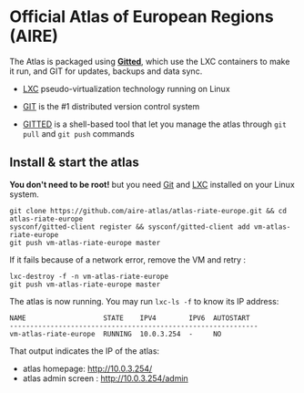 # Official Atlas of European Regions (AIRE)

The Atlas is packaged using
[**Gitted**](https://github.com/geonef/sysconf.gitted), which use the
LXC containers to make it run, and GIT for updates, backups and data
sync.

* [LXC](https://linuxcontainers.org/) pseudo-virtualization technology
  running on Linux
  
* [GIT](http://git-scm.com/) is the #1 distributed version control
  system

* [GITTED](https://github.com/geonef/gitted) is a shell-based tool
  that let you manage the atlas through ```git pull``` and ```git
  push``` commands
  
  
## Install & start the atlas

**You don't need to be root!** but you need [Git](http://git-scm.com/)
and [LXC](https://linuxcontainers.org/) installed on your Linux
system.

```
git clone https://github.com/aire-atlas/atlas-riate-europe.git && cd atlas-riate-europe
sysconf/gitted-client register && sysconf/gitted-client add vm-atlas-riate-europe
git push vm-atlas-riate-europe master
```

If it fails because of a network error, remove the VM and retry :
```
lxc-destroy -f -n vm-atlas-riate-europe
git push vm-atlas-riate-europe master
```

The atlas is now running. You may run ```lxc-ls -f``` to know its IP
address:
```
NAME                   STATE    IPV4        IPV6  AUTOSTART  
-------------------------------------------------------------
vm-atlas-riate-europe  RUNNING  10.0.3.254  -     NO
```

That output indicates the IP of the atlas:
* atlas homepage: http://10.0.3.254/
* atlas admin screen : http://10.0.3.254/admin
